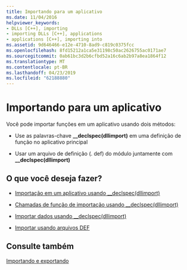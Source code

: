 ```yaml
---
title: Importando para um aplicativo
ms.date: 11/04/2016
helpviewer_keywords:
- DLLs [C++], importing
- importing DLLs [C++], applications
- applications [C++], importing into
ms.assetid: 9d646466-e12e-4710-8ad9-c819c0375fcc
ms.openlocfilehash: 8fd15212a1ca5e31198c50ac2626755ac0171ae7
ms.sourcegitcommit: 0ab61bc3d2b6cfbd52a16c6ab2b97a8ea1864f12
ms.translationtype: MT
ms.contentlocale: pt-BR
ms.lasthandoff: 04/23/2019
ms.locfileid: "62188880"
---
```

# <a name="importing-into-an-application"></a>Importando para um aplicativo

Você pode importar funções em um aplicativo usando dois métodos:

- Use as palavras-chave **__declspec(dllimport)** em uma definição de função no aplicativo principal

- Usar um arquivo de definição (. def) do módulo juntamente com **__declspec(dllimport)**

## <a name="what-do-you-want-to-do"></a>O que você deseja fazer?

- [Importação em um aplicativo usando __declspec(dllimport)](importing-into-an-application-using-declspec-dllimport.md)

- [Chamadas de função de importação usando __declspec(dllimport)](importing-function-calls-using-declspec-dllimport.md)

- [Importar dados usando __declspec(dllimport)](importing-data-using-declspec-dllimport.md)

- [Importar usando arquivos DEF](importing-using-def-files.md)

## <a name="see-also"></a>Consulte também

[Importando e exportando](importing-and-exporting.md)
